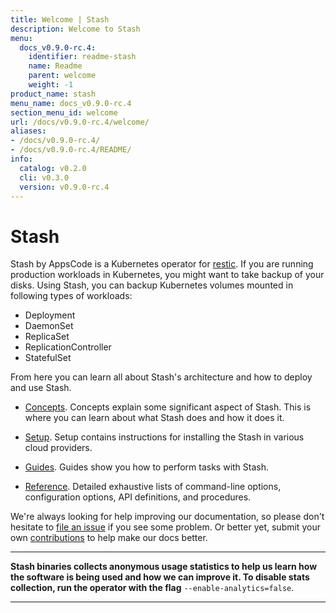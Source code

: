 ```yaml
---
title: Welcome | Stash
description: Welcome to Stash
menu:
  docs_v0.9.0-rc.4:
    identifier: readme-stash
    name: Readme
    parent: welcome
    weight: -1
product_name: stash
menu_name: docs_v0.9.0-rc.4
section_menu_id: welcome
url: /docs/v0.9.0-rc.4/welcome/
aliases:
- /docs/v0.9.0-rc.4/
- /docs/v0.9.0-rc.4/README/
info:
  catalog: v0.2.0
  cli: v0.3.0
  version: v0.9.0-rc.4
---
```


# Stash
 Stash by AppsCode is a Kubernetes operator for [restic](https://restic.net). If you are running production workloads in Kubernetes, you might want to take backup of your disks. Using Stash, you can backup Kubernetes volumes mounted in following types of workloads:

- Deployment
- DaemonSet
- ReplicaSet
- ReplicationController
- StatefulSet

From here you can learn all about Stash's architecture and how to deploy and use Stash.

- [Concepts](/docs/v0.9.0-rc.4/concepts/). Concepts explain some significant aspect of Stash. This is where you can learn about what Stash does and how it does it.

- [Setup](/docs/v0.9.0-rc.4/setup/). Setup contains instructions for installing
  the Stash in various cloud providers.

- [Guides](/docs/v0.9.0-rc.4/guides/latest/). Guides show you how to perform tasks with Stash.

- [Reference](/docs/v0.9.0-rc.4/reference/). Detailed exhaustive lists of
command-line options, configuration options, API definitions, and procedures.

We're always looking for help improving our documentation, so please don't hesitate to [file an issue](https://github.com/stashed/stash/issues/new) if you see some problem. Or better yet, submit your own [contributions](/docs/v0.9.0-rc.4/CONTRIBUTING) to help
make our docs better.

---

**Stash binaries collects anonymous usage statistics to help us learn how the software is being used and how we can improve it. To disable stats collection, run the operator with the flag** `--enable-analytics=false`.

---
